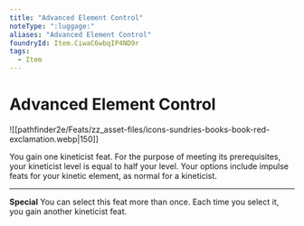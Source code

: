 ```yaml
---
title: "Advanced Element Control"
noteType: ":luggage:"
aliases: "Advanced Element Control"
foundryId: Item.CiwaC6wbqIP4ND9r
tags:
  - Item
---
```


# Advanced Element Control
![[pathfinder2e/Feats/zz_asset-files/icons-sundries-books-book-red-exclamation.webp|150]]

You gain one kineticist feat. For the purpose of meeting its prerequisites, your kineticist level is equal to half your level. Your options include impulse feats for your kinetic element, as normal for a kineticist.

* * *

**Special** You can select this feat more than once. Each time you select it, you gain another kineticist feat.
